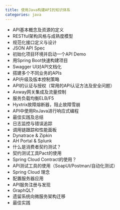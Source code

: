 ```yaml
---
title: 使用Java构建API的知识体系
categories: java
---
```


- API基本概念及资源的定义
- RESTful架构风格与成熟度模型
- 规范化接口定义与设计
- JSON API Spec
- 初始化项目环境并启动一个API Demo
- 用Spring Boot快速构建项目
- Swagger UI对API文档化
- 搭建多个不同业务的APIs
- API升级及版本控制策略
- API的认证与授权（常用的API认证方法及安全问题）
- Axway网关集成及流量控制
- 服务负载均衡ELB/F5
- Hyxtrix故障熔断器，阻止故障雪崩
- API中使用RxJava进行响应式编程
- 最佳实践及总结
- 日志监控与错误追踪
- 调用链跟踪和性能面板
- Dynatrace & Zipkin
- AH Portal & Splunk
- 什么是消费者契约测试？
- 契约测试工具Pact的使用
- Spring Cloud Contract的使用？
- API测试工具的使用（SoapUI/Postman/自动化测试）
- Spring Cloud 理念
- 配置服务器应用
- API服务注册与发现
- GraphQL?
- 遗留系统向微服务架构迁移
- 最佳实践